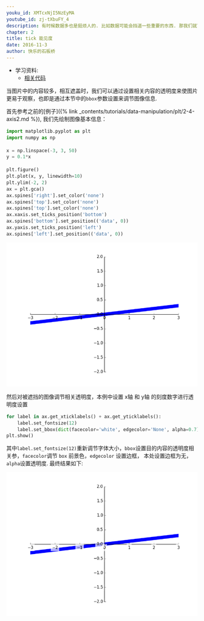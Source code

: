 ```yaml
---
youku_id: XMTcxNjI5NzEyMA
youtube_id: zj-tXbuFY_4
description: 有时候数据多也是挺烦人的. 比如数据可能会挡道一些重要的东西. 那我们就可以设置 bbox 来解决被挡住的问题.
chapter: 2
title: tick 能见度
date: 2016-11-3
author: 快乐的石板桥
---
```

* 学习资料:
  * [相关代码](https://github.com/MorvanZhou/tutorials/blob/master/matplotlibTUT/plt9_tick_visibility.py)

当图片中的内容较多，相互遮盖时，我们可以通过设置相关内容的透明度来使图片更易于观察，也即是通过本节中的`bbox`参数设置来调节图像信息.

首先参考之前的[例子]({% link _contents/tutorials/data-manipulation/plt/2-4-axis2.md %}), 我们先绘制图像基本信息：

```python
import matplotlib.pyplot as plt
import numpy as np

x = np.linspace(-3, 3, 50)
y = 0.1*x

plt.figure()
plt.plot(x, y, linewidth=10)
plt.ylim(-2, 2)
ax = plt.gca()
ax.spines['right'].set_color('none')
ax.spines['top'].set_color('none')
ax.spines['top'].set_color('none')
ax.xaxis.set_ticks_position('bottom')
ax.spines['bottom'].set_position(('data', 0))
ax.yaxis.set_ticks_position('left')
ax.spines['left'].set_position(('data', 0))
```

<img class= "course-image" src="/static/results/plt/2_7_1.png">

然后对被遮挡的图像调节相关透明度，本例中设置 x轴 和 y轴 的刻度数字进行透明度设置

```python
for label in ax.get_xticklabels() + ax.get_yticklabels():
    label.set_fontsize(12)
    label.set_bbox(dict(facecolor='white', edgecolor='None', alpha=0.7))
plt.show()
```

其中`label.set_fontsize(12)`重新调节字体大小，`bbox`设置目的内容的透明度相关参，`facecolor`调节 `box` 前景色，`edgecolor` 设置边框，
本处设置边框为无，`alpha`设置透明度. 最终结果如下:

<img class= "course-image" src="/static/results/plt/2_7_2.png">


